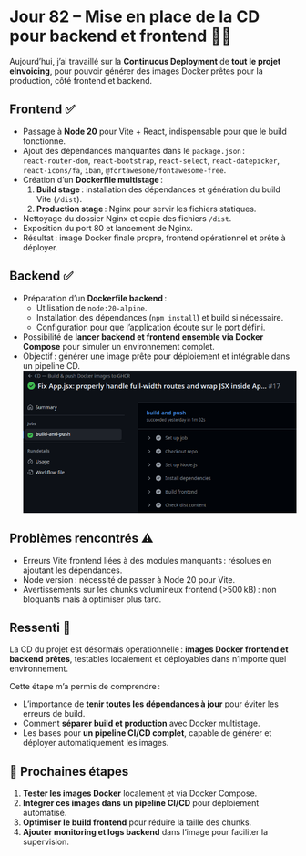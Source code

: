 # Jour 82 – Mise en place de la CD pour backend et frontend 🚀🐳

Aujourd’hui, j’ai travaillé sur la **Continuous Deployment** de **tout le projet eInvoicing**, pour pouvoir générer des images Docker prêtes pour la production, côté frontend et backend.

## Frontend ✅

* Passage à **Node 20** pour Vite + React, indispensable pour que le build fonctionne.  
* Ajout des dépendances manquantes dans le `package.json` :  
  `react-router-dom`, `react-bootstrap`, `react-select`, `react-datepicker`, `react-icons/fa`, `iban`, `@fortawesome/fontawesome-free`.  
* Création d’un **Dockerfile multistage** :  
  1. **Build stage** : installation des dépendances et génération du build Vite (`/dist`).  
  2. **Production stage** : Nginx pour servir les fichiers statiques.  
* Nettoyage du dossier Nginx et copie des fichiers `/dist`.  
* Exposition du port 80 et lancement de Nginx.  
* Résultat : image Docker finale propre, frontend opérationnel et prête à déployer.

## Backend ✅

* Préparation d’un **Dockerfile backend** :  
  - Utilisation de `node:20-alpine`.  
  - Installation des dépendances (`npm install`) et build si nécessaire.  
  - Configuration pour que l’application écoute sur le port défini.  
* Possibilité de **lancer backend et frontend ensemble via Docker Compose** pour simuler un environnement complet.  
* Objectif : générer une image prête pour déploiement et intégrable dans un pipeline CD.
![Lancement de la CD](../images/jour82/cd.png)

## Problèmes rencontrés ⚠️

* Erreurs Vite frontend liées à des modules manquants : résolues en ajoutant les dépendances.  
* Node version : nécessité de passer à Node 20 pour Vite.  
* Avertissements sur les chunks volumineux frontend (>500 kB) : non bloquants mais à optimiser plus tard.  

## Ressenti 🌟

La CD du projet est désormais opérationnelle : **images Docker frontend et backend prêtes**, testables localement et déployables dans n’importe quel environnement.  

Cette étape m’a permis de comprendre :

* L’importance de **tenir toutes les dépendances à jour** pour éviter les erreurs de build.  
* Comment **séparer build et production** avec Docker multistage.  
* Les bases pour **un pipeline CI/CD complet**, capable de générer et déployer automatiquement les images.

## 📌 Prochaines étapes

1. **Tester les images Docker** localement et via Docker Compose.  
2. **Intégrer ces images dans un pipeline CI/CD** pour déploiement automatisé.  
3. **Optimiser le build frontend** pour réduire la taille des chunks.  
4. **Ajouter monitoring et logs backend** dans l’image pour faciliter la supervision.

